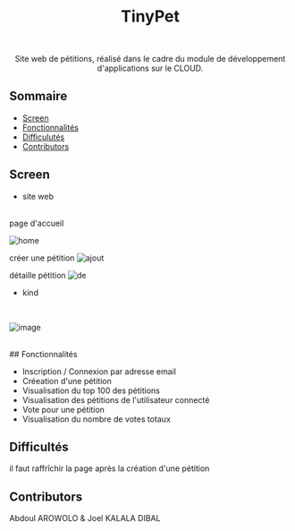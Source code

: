 <h1 align="center"> TinyPet </h1> <br>

<p align="center">
  Site web de pétitions, réalisé dans le cadre du module de développement d'applications sur le CLOUD.
</p>


## Sommaire
- [Screen](Screen)
- [Fonctionnalités](Fonctionnalités)
- [Difficulutés](Difficultés)
- [Contributors](Contributors)

<!-- END doctoc generated TOC please keep comment here to allow auto update -->
## Screen
* site web
<br>
page d'accueil

![home](https://user-images.githubusercontent.com/97503506/231291999-1506f072-3804-418a-97b8-26ef2e542063.png)


créer une pétition
![ajout](https://user-images.githubusercontent.com/97503506/231292007-4b196949-1cb9-4d82-a6e0-44622cb31558.png)

détaille pétition
![de](https://user-images.githubusercontent.com/97503506/231292004-1b7a0cb9-de88-4233-b048-9dd63110b22f.png)


* kind
<br>

![image](https://user-images.githubusercontent.com/97503506/231292890-ef18bb04-9282-4bc3-99fa-550227ff6277.png)

</br>
## Fonctionnalités

* Inscription / Connexion par adresse email
* Créeation d'une pétition
* Visualisation du top 100 des pétitions
* Visualisation des pétitions de l'utilisateur connecté
* Vote pour une pétition
* Visualisation du nombre de votes totaux 

## Difficultés

il faut raffrîchir la page après la création d'une pétition


## Contributors

Abdoul AROWOLO & Joel KALALA DIBAL


